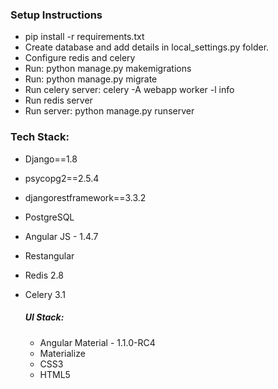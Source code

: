 ### Setup Instructions
* pip install -r requirements.txt
* Create database and add details in local_settings.py folder.
* Configure redis and celery
* Run:  python manage.py makemigrations
* Run: python manage.py migrate
* Run celery server: celery -A webapp worker -l info
* Run redis server
* Run server: python manage.py runserver

### Tech Stack:
* Django==1.8
* psycopg2==2.5.4
* djangorestframework==3.3.2
* PostgreSQL
* Angular JS - 1.4.7
* Restangular
* Redis 2.8
* Celery 3.1

	##### UI Stack: 
    * Angular Material - 1.1.0-RC4
    * Materialize
    * CSS3
    * HTML5
